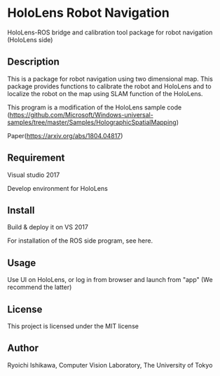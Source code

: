 
# HoloLens Robot Navigation

HoloLens-ROS bridge and calibration tool package for robot navigation (HoloLens side)
## Description
This is a package for robot navigation using two dimensional map. This package provides functions to calibrate the robot and HoloLens and to localize the robot on the map using SLAM function of the HoloLens.

This program is a modification of the HoloLens sample code (https://github.com/Microsoft/Windows-universal-samples/tree/master/Samples/HolographicSpatialMapping)

Paper(https://arxiv.org/abs/1804.04817)

## Requirement
Visual studio 2017

Develop environment for HoloLens

## Install
Build & deploy it on VS 2017

For installation of the ROS side program, see here.

## Usage
Use UI on HoloLens, or log in from browser and launch from "app" (We recommend the latter)


## License
This project is licensed under the MIT license

## Author
Ryoichi Ishikawa, Computer Vision Laboratory, The University of Tokyo
